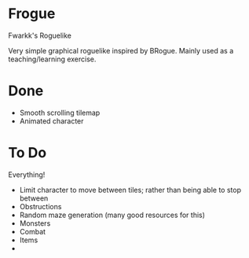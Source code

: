 Frogue
======

Fwarkk's Roguelike

Very simple graphical roguelike inspired by BRogue. Mainly used as a teaching/learning exercise.

Done
====
- Smooth scrolling tilemap
- Animated character

To Do
=====
Everything!

- Limit character to move between tiles; rather than being able to stop between
- Obstructions
- Random maze generation (many good resources for this)
- Monsters
- Combat
- Items
- 
